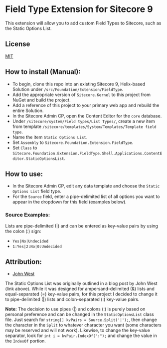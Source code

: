 # Field Type Extension for Sitecore 9

This extension will allow you to add custom Field Types to Sitecore, such as the Static Options List.

## License
[MIT](/LICENSE.md)

## How to install (Manual):
- To begin, clone this repo into an existing Sitecore 9, Helix-based Solution under `/src/Foundation/Extension/FieldType`.
- Add the appropriate version of `Sitecore.Kernel` to this project from NuGet and build the project.
- Add a reference of this project to your primary web app and rebuild the entire Solution.
- In the Sitecore Admin CP, open the Content Editor for the `core` database.
- Under `/sitecore/system/Field types/List Types/`, create a new item from template `/sitecore/templates/System/Templates/Template field type`.
- Name the item `Static Options List`.
- Set `Assembly` to `Sitecore.Foundation.Extension.FieldType`.
- Set `Class` to `Sitecore.Foundation.Extension.FieldType.Shell.Applications.ContentEditor.StaticOptionsList`.

## How to use:
- In the Sitecore Admin CP, edit any data template and choose the `Static Options List` field type.
- For the `Source` field, enter a pipe-delimited list of all options you want to appear in the dropdown for this field (examples below).

### Source Examples:
Lists are pipe-delimited (|) and can be entered as key-value pairs by using the colon (:) sign:
- `Yes|No|Undecided`
- `1:Yes|2:No|0:Undecided`

## Attribution:
- [John West](https://community.sitecore.net/technical_blogs/b/sitecorejohn_blog/posts/static-options-list-for-the-sitecore-asp-net-cms)

The Static Options List was originally outlined in a blog post by John West (link above). While it was designed for ampersand-delimited (&) lists and equal-separated (=) key-value pairs, for this project I decided to change it to pipe-delimited (|) lists and colon-separated (:) key-value pairs.

**Note:** The decision to use pipes (|) and colons (:) is purely based on personal preference and can be changed in the `StaticOptionsList` class file. Just search for `string[] kvPairs = Source.Split('|');`, then change the character in the `Split` to whatever character you want (some characters may be reserved and will not work). Likewise, to change the key-value separator, look for `int i = kvPair.IndexOf(":");` and change the value in the `IndexOf` portion.

